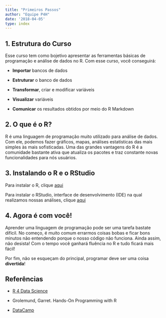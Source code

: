 ```yaml
---
title: "Primeiros Passos"
author: "Equipe P4H"
date: '2018-04-05'
type: index
---
```

  
## 1. Estrutura do Curso
  
  Esse curso tem como bojetivo apresentar as ferramentas básicas de programação e análise de dados no R. Com esse curso, você conseguirá:
  
- __Importar__ bancos de dados

- __Estruturar__ o banco de dados

- __Transformar__, criar e modificar variáveis

- __Visualizar__ variáveis

- __Comunicar__ os resultados obtidos por meio do R Markdown

## 2. O que é o R?

R é uma linguagem de programação muito utilizado para análise de dados. Com ele, podemos fazer gráficos, mapas, análises estatísticas das mais simples às mais sofisticadas. Uma das grandes vantagens do R é a comunidade bastante ativa que atualiza os pacotes e traz constante novas funcionalidades para nós usuários.

## 3. Instalando o R e o RStudio

Para instalar o R, clique [aqui](https://cran.r-project.org/)

Para instalar o RStudio, interface de desenvolvimento (IDE) na qual realizamos nossas análises, clique [aqui](https://www.rstudio.com/)

## 4. Agora é com você!

Aprender uma linguagem de programação pode ser uma tarefa bastate difícil. No começo, é muito comum errarmos coisas bobas e ficar bons minutos não entendendo porque o nosso código não funciona. Ainda assim, não desista! Com o tempo você ganhará fluência no R e tudo ficará mais fácil!
  
Por fim, não se esqueçam do principal, programar deve ser uma coisa __divertida__!

## Referências

- [R 4 Data Science](http://r4ds.had.co.nz/)

- Grolemund, Garret. Hands-On Programming with R

- [DataCamp](https://www.datacamp.com/)